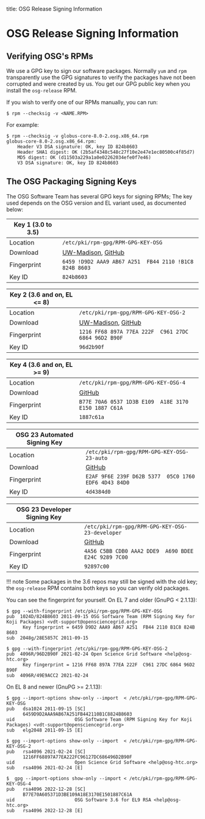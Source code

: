
title: OSG Release Signing Information

OSG Release Signing Information
===============================

Verifying OSG's RPMs
--------------------

We use a GPG key to sign our software packages. Normally `yum` and `rpm` transparently use the GPG signatures to verify the packages have not been corrupted and were created by us. You get our GPG public key when you install the `osg-release` RPM.

If you wish to verify one of our RPMs manually, you can run:

```console
$ rpm --checksig -v <NAME.RPM>
```

For example:

```console
$ rpm --checksig -v globus-core-8.0-2.osg.x86_64.rpm
globus-core-8.0-2.osg.x86_64.rpm:
    Header V3 DSA signature: OK, key ID 824b8603
    Header SHA1 digest: OK (2b5af4348c548c27f10e2e47e1ec80500c4f85d7)
    MD5 digest: OK (d11503a229a1a0e02262034efe0f7e46)
    V3 DSA signature: OK, key ID 824b8603
```

The OSG Packaging Signing Keys
------------------------------

The OSG Software Team has several GPG keys for signing RPMs;
The key used depends on the OSG version and EL variant used, as documented below:

| Key 1 (3.0 to 3.5) |                                                        |
|--------------------|--------------------------------------------------------|
| Location           | `/etc/pki/rpm-gpg/RPM-GPG-KEY-OSG`                     |
| Download           | [UW-Madison](https://vdt.cs.wisc.edu/RPM-GPG-KEY-OSG), [GitHub](https://raw.githubusercontent.com/opensciencegrid/docs/master/docs/release/RPM-GPG-KEY-OSG) |
| Fingerprint        | `6459 !D9D2 AAA9 AB67 A251  FB44 2110 !B1C8 824B 8603` |
| Key ID             | `824b8603`                                             |

| Key 2 (3.6 and on, EL <= 8) |                                               |
|--------------------|--------------------------------------------------------|
| Location           | `/etc/pki/rpm-gpg/RPM-GPG-KEY-OSG-2`                   |
| Download           | [UW-Madison](https://vdt.cs.wisc.edu/RPM-GPG-KEY-OSG-2), [GitHub](https://raw.githubusercontent.com/opensciencegrid/docs/master/docs/release/RPM-GPG-KEY-OSG-2) |
| Fingerprint        | `1216 FF68 897A 77EA 222F  C961 27DC 6864 96D2 B90F`   |
| Key ID             | `96d2b90f`                                             |

| Key 4 (3.6 and on, EL >= 9) |                                               |
|--------------------|--------------------------------------------------------|
| Location           | `/etc/pki/rpm-gpg/RPM-GPG-KEY-OSG-4`                   |
| Download           | [GitHub](https://raw.githubusercontent.com/opensciencegrid/docs/master/docs/release/RPM-GPG-KEY-OSG-4) |
| Fingerprint        | `B77E 70A6 0537 1D3B E109  A18E 3170 E150 1887 C61A`   |
| Key ID             | `1887c61a`                                             |

| OSG 23 Automated Signing Key |                                              |
|--------------------|--------------------------------------------------------|
| Location           | `/etc/pki/rpm-gpg/RPM-GPG-KEY-OSG-23-auto`             |
| Download           | [GitHub](https://raw.githubusercontent.com/opensciencegrid/docs/master/docs/release/RPM-GPG-KEY-OSG-23-auto) |
| Fingerprint        | `E2AF 9F6E 239F D62B 5377  05C0 1760 EDF6 4D43 84D0`   |
| Key ID             | `4d4384d0`                                             |

| OSG 23 Developer Signing Key |                                              |
|--------------------|--------------------------------------------------------|
| Location           | `/etc/pki/rpm-gpg/RPM-GPG-KEY-OSG-23-developer`        |
| Download           | [GitHub](https://raw.githubusercontent.com/opensciencegrid/docs/master/docs/release/RPM-GPG-KEY-OSG-23-developer) |
| Fingerprint        | `4A56 C5BB CDB0 AAA2 DDE9  A690 BDEE E24C 9289 7C00`   |
| Key ID             | `92897c00`                                             |

!!! note
    Some packages in the 3.6 repos may still be signed with the old key;
    the `osg-release` RPM contains both keys so you can verify old packages.

You can see the fingerprint for yourself.
On EL 7 and older (GnuPG &lt; 2.1.13):

```console
$ gpg --with-fingerprint /etc/pki/rpm-gpg/RPM-GPG-KEY-OSG
pub  1024D/824B8603 2011-09-15 OSG Software Team (RPM Signing Key for Koji Packages) <vdt-support@opensciencegrid.org>
      Key fingerprint = 6459 D9D2 AAA9 AB67 A251  FB44 2110 B1C8 824B 8603
sub  2048g/28E5857C 2011-09-15

$ gpg --with-fingerprint /etc/pki/rpm-gpg/RPM-GPG-KEY-OSG-2
pub  4096R/96D2B90F 2021-02-24 Open Science Grid Software <help@osg-htc.org>
      Key fingerprint = 1216 FF68 897A 77EA 222F  C961 27DC 6864 96D2 B90F
sub  4096R/49E9ACC2 2021-02-24
```

On EL 8 and newer (GnuPG &gt;= 2.1.13):
```console
$ gpg --import-options show-only --import  < /etc/pki/rpm-gpg/RPM-GPG-KEY-OSG
pub   dsa1024 2011-09-15 [SC]
      6459D9D2AAA9AB67A251FB442110B1C8824B8603
uid                      OSG Software Team (RPM Signing Key for Koji Packages) <vdt-support@opensciencegrid.org>
sub   elg2048 2011-09-15 [E]

$ gpg --import-options show-only --import  < /etc/pki/rpm-gpg/RPM-GPG-KEY-OSG-2
pub   rsa4096 2021-02-24 [SC]
      1216FF68897A77EA222FC96127DC686496D2B90F
uid                      Open Science Grid Software <help@osg-htc.org>
sub   rsa4096 2021-02-24 [E]

$  gpg --import-options show-only --import < /etc/pki/rpm-gpg/RPM-GPG-KEY-OSG-4 
pub   rsa4096 2022-12-28 [SC]
      B77E70A605371D3BE109A18E3170E1501887C61A
uid                      OSG Software 3.6 for EL9 RSA <help@osg-htc.org>
sub   rsa4096 2022-12-28 [E]

```

